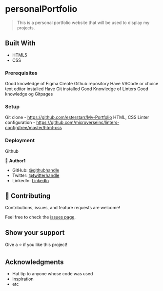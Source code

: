 # personalPortfolio

> This is a personal portfolio website that will be used to display my projects.

## Built With

- HTML5
- CSS

### Prerequisites

Good knowledge of Figma
Create Github repository
Have VSCode or choice text editor installed
Have Git installed
Good Knowledge of Linters
Good knowledge og Gitpages

### Setup
Git clone - https://github.com/esterstarr/My-Portfolio
HTML, CSS Linter configuration - https://github.com/microverseinc/linters-config/tree/master/html-css

### Deployment
Github


👤 **Author1**

- GitHub: [@githubhandle](https://github.com/estherstarr)
- Twitter: [@twitterhandle](https://twitter.com/anibeEsther)
- LinkedIn: [LinkedIn](https://linkedin.com/in/onwuanibeonome)

## 🤝 Contributing

Contributions, issues, and feature requests are welcome!

Feel free to check the [issues page](../../issues/).

## Show your support

Give a ⭐️ if you like this project!

## Acknowledgments

- Hat tip to anyone whose code was used
- Inspiration
- etc